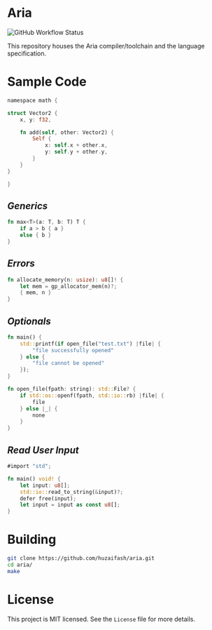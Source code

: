 # Aria

![GitHub Workflow Status](https://img.shields.io/github/workflow/status/huzaifash/aria/build?style=plastic)

This repository houses the Aria compiler/toolchain and the language specification. 

# Sample Code 

```rust
namespace math {

struct Vector2 {
	x, y: f32,

	fn add(self, other: Vector2) {
		Self {
			x: self.x + other.x,
			y: self.y + other.y,
		}
	}
}

}
```

## _Generics_

```rust
fn max<T>(a: T, b: T) T {
	if a > b { a }
	else { b }
}
```

## _Errors_

```rust
fn allocate_memory(n: usize): u8[]! {
	let mem = gp_allocator_mem(n)?;
	{ mem, n }
}
```

## _Optionals_

```rust
fn main() {
	std::printf(if open_file("test.txt") |file| {
		"file successfully opened"
	} else {
		"file cannot be opened"
	});
}

fn open_file(fpath: string): std::File? {
	if std::os::openf(fpath, std::io::rb) |file| {
		file
	} else |_| {
		none
	}
}
```

## _Read User Input_

```rust
#import "std";

fn main() void! {
	let input: u8[];
	std::io::read_to_string(&input)?;
	defer free(input);
	let input = input as const u8[];
}
```

# Building

```sh
git clone https://github.com/huzaifash/aria.git
cd aria/
make
```

# License

This project is MIT licensed. See the `License` file 
for more details.
